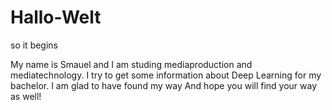 # Hallo-Welt
so it begins

My name is Smauel and I am studing mediaproduction and mediatechnology.
I try to get some information about Deep Learning for my bachelor.
I am glad to have found my way
And hope you will find your way as well!
